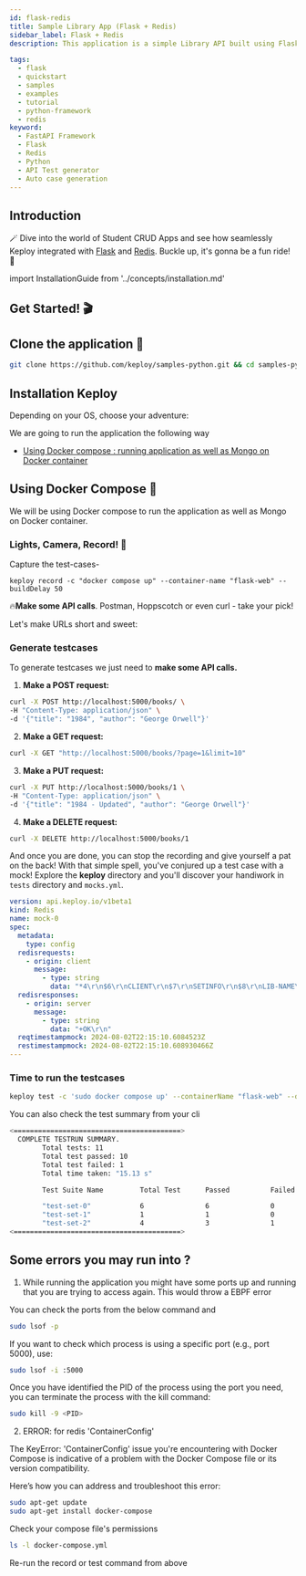 ```yaml
---
id: flask-redis
title: Sample Library App (Flask + Redis)
sidebar_label: Flask + Redis
description: This application is a simple Library API built using Flask and Redis for data storage. It allows you to perform basic CRUD (Create, Read, Update, Delete) operations on Movie records.

tags:
  - flask
  - quickstart
  - samples
  - examples
  - tutorial
  - python-framework
  - redis
keyword:
  - FastAPI Framework
  - Flask
  - Redis
  - Python
  - API Test generator
  - Auto case generation
---
```


## Introduction

🪄 Dive into the world of Student CRUD Apps and see how seamlessly Keploy integrated with [Flask](https://flask.palletsprojects.com/en/3.0.x/) and [Redis](https://redis.io/). Buckle up, it's gonna be a fun ride! 🎢

import InstallationGuide from '../concepts/installation.md'

<InstallationGuide/>

## Get Started! 🎬

## Clone the application 🧪

```bash
git clone https://github.com/keploy/samples-python.git && cd samples-python/flask-redis
```

## Installation Keploy

Depending on your OS, choose your adventure:

We are going to run the application the following way

- [Using Docker compose : running application as well as Mongo on Docker container](#using-docker-compose-)

## Using Docker Compose 🐳

We will be using Docker compose to run the application as well as Mongo on Docker container.

### Lights, Camera, Record! 🎥

Capture the test-cases-

```shell
keploy record -c "docker compose up" --container-name "flask-web" --buildDelay 50
```

🔥**Make some API calls**. Postman, Hoppscotch or even curl - take your pick!

Let's make URLs short and sweet:

### Generate testcases

To generate testcases we just need to **make some API calls.**

1. **Make a POST request:**

```bash
curl -X POST http://localhost:5000/books/ \
-H "Content-Type: application/json" \
-d '{"title": "1984", "author": "George Orwell"}'
```

2. **Make a GET request:**

```bash
curl -X GET "http://localhost:5000/books/?page=1&limit=10"
```

3. **Make a PUT request:**

```bash
curl -X PUT http://localhost:5000/books/1 \
-H "Content-Type: application/json" \
-d '{"title": "1984 - Updated", "author": "George Orwell"}'
```

4. **Make a DELETE request:**

```bash
curl -X DELETE http://localhost:5000/books/1
```

And once you are done, you can stop the recording and give yourself a pat on the back! With that simple spell, you've conjured up a test case with a mock! Explore the **keploy** directory and you'll discover your handiwork in `tests` directory and `mocks.yml`.

```yaml
version: api.keploy.io/v1beta1
kind: Redis
name: mock-0
spec:
  metadata:
    type: config
  redisrequests:
    - origin: client
      message:
        - type: string
          data: "*4\r\n$6\r\nCLIENT\r\n$7\r\nSETINFO\r\n$8\r\nLIB-NAME\r\n$8\r\nredis-py\r\n"
  redisresponses:
    - origin: server
      message:
        - type: string
          data: "+OK\r\n"
  reqtimestampmock: 2024-08-02T22:15:10.6084523Z
  restimestampmock: 2024-08-02T22:15:10.608930466Z
---
```

### **Time to run the testcases**

```bash
keploy test -c 'sudo docker compose up' --containerName "flask-web" --delay 10
```

You can also check the test summary from your cli

```bash
<=========================================>
  COMPLETE TESTRUN SUMMARY.
        Total tests: 11
        Total test passed: 10
        Total test failed: 1
        Total time taken: "15.13 s"

        Test Suite Name         Total Test      Passed          Failed          Time Taken

        "test-set-0"            6               6               0               "5.06 s"
        "test-set-1"            1               1               0               "5.02 s"
        "test-set-2"            4               3               1               "5.04 s"
<=========================================>
```

## Some errors you may run into ?

1. While running the application you might have some ports up and running that you are trying to access again. This would throw a EBPF error

You can check the ports from the below command and

```bash
sudo lsof -p
```

If you want to check which process is using a specific port (e.g., port 5000), use:

```bash
sudo lsof -i :5000
```

Once you have identified the PID of the process using the port you need, you can terminate the process with the kill command:

```bash
sudo kill -9 <PID>
```

2. ERROR: for redis 'ContainerConfig'

The KeyError: 'ContainerConfig' issue you're encountering with Docker Compose is indicative of a problem with the Docker Compose file or its version compatibility.

Here’s how you can address and troubleshoot this error:

```bash
sudo apt-get update
sudo apt-get install docker-compose
```

Check your compose file's permissions

```bash
ls -l docker-compose.yml
```

Re-run the record or test command from above

